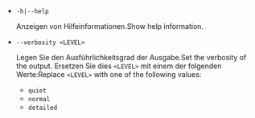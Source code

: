 * `-h|--help`

  <span data-ttu-id="1ea35-101">Anzeigen von Hilfeinformationen.</span><span class="sxs-lookup"><span data-stu-id="1ea35-101">Show help information.</span></span>

* `--verbosity <LEVEL>`

  <span data-ttu-id="1ea35-102">Legen Sie den Ausführlichkeitsgrad der Ausgabe.</span><span class="sxs-lookup"><span data-stu-id="1ea35-102">Set the verbosity of the output.</span></span> <span data-ttu-id="1ea35-103">Ersetzen Sie dies `<LEVEL>` mit einem der folgenden Werte:</span><span class="sxs-lookup"><span data-stu-id="1ea35-103">Replace `<LEVEL>` with one of the following values:</span></span>
  
  * `quiet`
  * `normal`
  * `detailed`